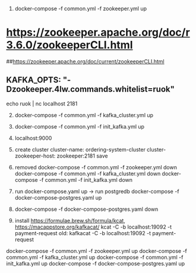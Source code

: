 1) docker-compose -f common.yml -f zookeeper.yml up

# https://zookeeper.apache.org/doc/r3.6.0/zookeeperCLI.html
##https://zookeeper.apache.org/doc/current/zookeeperCLI.html
## KAFKA_OPTS: "-Dzookeeper.4lw.commands.whitelist=ruok"
echo ruok | nc localhost 2181

2) docker-compose -f common.yml -f kafka_cluster.yml up
3) docker-compose -f common.yml -f init_kafka.yml up

4) localhost:9000
5) create cluster
   cluster-name: ordering-system-cluster
   cluster-zookeeper-host: zookeeper:2181
   save
6) removed
docker-compose -f common.yml -f zookeeper.yml down
docker-compose -f common.yml -f kafka_cluster.yml down
docker-compose -f common.yml -f init_kafka.yml down

7) run docker-compose.yaml up -> run postgredb
   docker-compose -f docker-compose-postgres.yaml up
8) docker-compose -f docker-compose-postgres.yaml down
8) install https://formulae.brew.sh/formula/kcat, https://macappstore.org/kafkacat/
   kcat -C -b localhost:19092 -t payment-request
old: kafkacat -C -b localhost:19092 -t payment-request




docker-compose -f common.yml -f zookeeper.yml up
docker-compose -f common.yml -f kafka_cluster.yml up 
docker-compose -f common.yml -f init_kafka.yml up
docker-compose -f docker-compose-postgres.yaml up
